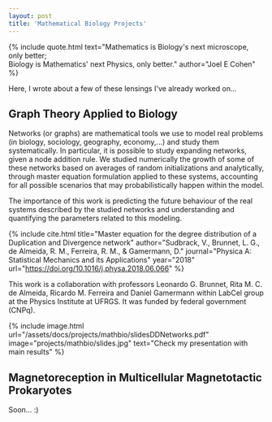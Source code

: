 ```yaml
---
layout: post
title: 'Mathematical Biology Projects'
---
```


{% include quote.html text="Mathematics is Biology's next microscope, only better;<br>Biology is Mathematics' next Physics, only better." author="Joel E Cohen" %}

Here, I wrote about a few of these lensings I've already worked on... 

## Graph Theory Applied to Biology

Networks (or graphs) are mathematical tools we use to model real problems (in biology, sociology, geography, economy,...) and study them systematically. In particular, it is possible to study expanding networks, given a node addition rule. We studied numerically the growth of some of these networks based on averages of random initializations and analytically, through master equation formulation applied to these systems, accounting for all possible scenarios that may probabilistically happen within the model.

The importance of this work is predicting the future behaviour of the real systems described by the studied networks and understanding and quantifying the parameters related to this modeling.

{% include cite.html title="Master equation for the degree distribution of a Duplication and Divergence network" author="Sudbrack, V., Brunnet, L. G., de Almeida, R. M., Ferreira, R. M., & Gamermann, D." journal="Physica A: Statistical Mechanics and its Applications" year="2018" url="https://doi.org/10.1016/j.physa.2018.06.066" %}

This work is a collaboration with professors Leonardo G. Brunnet, Rita M. C. de Almeida, Ricardo M. Ferreira and Daniel Gamermann within LabCel group at the Physics Institute at UFRGS. It was funded by federal government (CNPq).

{% include image.html url="/assets/docs/projects/mathbio/slidesDDNetworks.pdf" image="projects/mathbio/slides.jpg" text="Check my presentation with main results" %}

## Magnetoreception in Multicellular Magnetotactic Prokaryotes

Soon... :)



